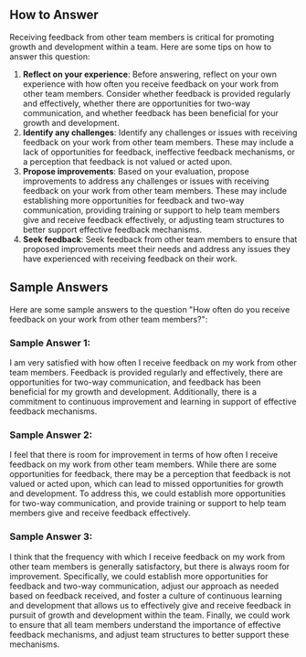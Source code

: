

How to Answer
-------------

Receiving feedback from other team members is critical for promoting growth and development within a team. Here are some tips on how to answer this question:

1. **Reflect on your experience**: Before answering, reflect on your own experience with how often you receive feedback on your work from other team members. Consider whether feedback is provided regularly and effectively, whether there are opportunities for two-way communication, and whether feedback has been beneficial for your growth and development.
2. **Identify any challenges**: Identify any challenges or issues with receiving feedback on your work from other team members. These may include a lack of opportunities for feedback, ineffective feedback mechanisms, or a perception that feedback is not valued or acted upon.
3. **Propose improvements**: Based on your evaluation, propose improvements to address any challenges or issues with receiving feedback on your work from other team members. These may include establishing more opportunities for feedback and two-way communication, providing training or support to help team members give and receive feedback effectively, or adjusting team structures to better support effective feedback mechanisms.
4. **Seek feedback**: Seek feedback from other team members to ensure that proposed improvements meet their needs and address any issues they have experienced with receiving feedback on their work.

Sample Answers
--------------

Here are some sample answers to the question "How often do you receive feedback on your work from other team members?":

### Sample Answer 1:

I am very satisfied with how often I receive feedback on my work from other team members. Feedback is provided regularly and effectively, there are opportunities for two-way communication, and feedback has been beneficial for my growth and development. Additionally, there is a commitment to continuous improvement and learning in support of effective feedback mechanisms.

### Sample Answer 2:

I feel that there is room for improvement in terms of how often I receive feedback on my work from other team members. While there are some opportunities for feedback, there may be a perception that feedback is not valued or acted upon, which can lead to missed opportunities for growth and development. To address this, we could establish more opportunities for two-way communication, and provide training or support to help team members give and receive feedback effectively.

### Sample Answer 3:

I think that the frequency with which I receive feedback on my work from other team members is generally satisfactory, but there is always room for improvement. Specifically, we could establish more opportunities for feedback and two-way communication, adjust our approach as needed based on feedback received, and foster a culture of continuous learning and development that allows us to effectively give and receive feedback in pursuit of growth and development within the team. Finally, we could work to ensure that all team members understand the importance of effective feedback mechanisms, and adjust team structures to better support these mechanisms.
